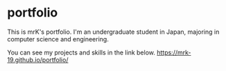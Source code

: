 # portfolio
This is mrK's portfolio. I'm an undergraduate student in Japan, majoring in computer science and engineering.

You can see my projects and skills in the link below.
https://mrk-19.github.io/portfolio/
